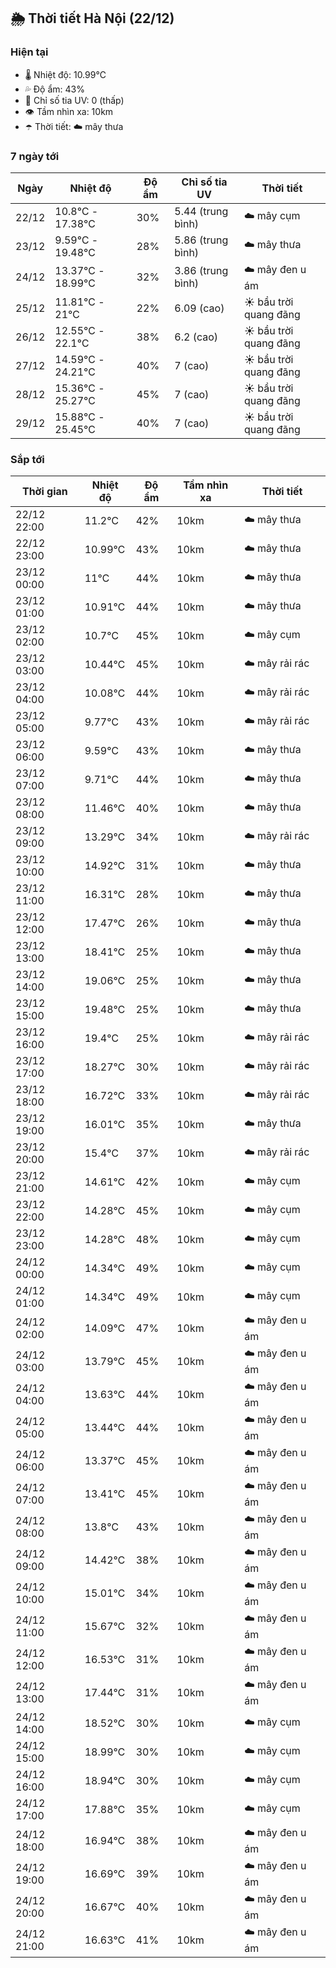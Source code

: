 ## 🌦️ Thời tiết Hà Nội (22/12)

### Hiện tại

- 🌡️ Nhiệt độ: 10.99℃
- 💦 Độ ẩm: 43%
- 🌟 Chỉ số tia UV: 0 (thấp)
- 👁️ Tầm nhìn xa: 10km
- ☂️ Thời tiết: ☁️ mây thưa

### 7 ngày tới

| Ngày | Nhiệt độ | Độ ẩm | Chỉ số tia UV | Thời tiết |
| --- | --- | --- | --- | --- |
| 22/12 | 10.8℃ - 17.38℃ | 30% | 5.44 (trung bình) | ☁️ mây cụm |
| 23/12 | 9.59℃ - 19.48℃ | 28% | 5.86 (trung bình) | ☁️ mây thưa |
| 24/12 | 13.37℃ - 18.99℃ | 32% | 3.86 (trung bình) | ☁️ mây đen u ám |
| 25/12 | 11.81℃ - 21℃ | 22% | 6.09 (cao) | ☀️ bầu trời quang đãng |
| 26/12 | 12.55℃ - 22.1℃ | 38% | 6.2 (cao) | ☀️ bầu trời quang đãng |
| 27/12 | 14.59℃ - 24.21℃ | 40% | 7 (cao) | ☀️ bầu trời quang đãng |
| 28/12 | 15.36℃ - 25.27℃ | 45% | 7 (cao) | ☀️ bầu trời quang đãng |
| 29/12 | 15.88℃ - 25.45℃ | 40% | 7 (cao) | ☀️ bầu trời quang đãng |

### Sắp tới

| Thời gian | Nhiệt độ | Độ ẩm | Tầm nhìn xa | Thời tiết |
| --- | --- | --- | --- | --- |
| 22/12 22:00 | 11.2℃ | 42% | 10km | ☁️ mây thưa |
| 22/12 23:00 | 10.99℃ | 43% | 10km | ☁️ mây thưa |
| 23/12 00:00 | 11℃ | 44% | 10km | ☁️ mây thưa |
| 23/12 01:00 | 10.91℃ | 44% | 10km | ☁️ mây thưa |
| 23/12 02:00 | 10.7℃ | 45% | 10km | ☁️ mây cụm |
| 23/12 03:00 | 10.44℃ | 45% | 10km | ☁️ mây rải rác |
| 23/12 04:00 | 10.08℃ | 44% | 10km | ☁️ mây rải rác |
| 23/12 05:00 | 9.77℃ | 43% | 10km | ☁️ mây rải rác |
| 23/12 06:00 | 9.59℃ | 43% | 10km | ☁️ mây thưa |
| 23/12 07:00 | 9.71℃ | 44% | 10km | ☁️ mây thưa |
| 23/12 08:00 | 11.46℃ | 40% | 10km | ☁️ mây thưa |
| 23/12 09:00 | 13.29℃ | 34% | 10km | ☁️ mây rải rác |
| 23/12 10:00 | 14.92℃ | 31% | 10km | ☁️ mây thưa |
| 23/12 11:00 | 16.31℃ | 28% | 10km | ☁️ mây thưa |
| 23/12 12:00 | 17.47℃ | 26% | 10km | ☁️ mây thưa |
| 23/12 13:00 | 18.41℃ | 25% | 10km | ☁️ mây thưa |
| 23/12 14:00 | 19.06℃ | 25% | 10km | ☁️ mây thưa |
| 23/12 15:00 | 19.48℃ | 25% | 10km | ☁️ mây thưa |
| 23/12 16:00 | 19.4℃ | 25% | 10km | ☁️ mây rải rác |
| 23/12 17:00 | 18.27℃ | 30% | 10km | ☁️ mây rải rác |
| 23/12 18:00 | 16.72℃ | 33% | 10km | ☁️ mây rải rác |
| 23/12 19:00 | 16.01℃ | 35% | 10km | ☁️ mây thưa |
| 23/12 20:00 | 15.4℃ | 37% | 10km | ☁️ mây rải rác |
| 23/12 21:00 | 14.61℃ | 42% | 10km | ☁️ mây cụm |
| 23/12 22:00 | 14.28℃ | 45% | 10km | ☁️ mây cụm |
| 23/12 23:00 | 14.28℃ | 48% | 10km | ☁️ mây cụm |
| 24/12 00:00 | 14.34℃ | 49% | 10km | ☁️ mây cụm |
| 24/12 01:00 | 14.34℃ | 49% | 10km | ☁️ mây cụm |
| 24/12 02:00 | 14.09℃ | 47% | 10km | ☁️ mây đen u ám |
| 24/12 03:00 | 13.79℃ | 45% | 10km | ☁️ mây đen u ám |
| 24/12 04:00 | 13.63℃ | 44% | 10km | ☁️ mây đen u ám |
| 24/12 05:00 | 13.44℃ | 44% | 10km | ☁️ mây đen u ám |
| 24/12 06:00 | 13.37℃ | 45% | 10km | ☁️ mây đen u ám |
| 24/12 07:00 | 13.41℃ | 45% | 10km | ☁️ mây đen u ám |
| 24/12 08:00 | 13.8℃ | 43% | 10km | ☁️ mây đen u ám |
| 24/12 09:00 | 14.42℃ | 38% | 10km | ☁️ mây đen u ám |
| 24/12 10:00 | 15.01℃ | 34% | 10km | ☁️ mây đen u ám |
| 24/12 11:00 | 15.67℃ | 32% | 10km | ☁️ mây đen u ám |
| 24/12 12:00 | 16.53℃ | 31% | 10km | ☁️ mây đen u ám |
| 24/12 13:00 | 17.44℃ | 31% | 10km | ☁️ mây đen u ám |
| 24/12 14:00 | 18.52℃ | 30% | 10km | ☁️ mây cụm |
| 24/12 15:00 | 18.99℃ | 30% | 10km | ☁️ mây cụm |
| 24/12 16:00 | 18.94℃ | 30% | 10km | ☁️ mây cụm |
| 24/12 17:00 | 17.88℃ | 35% | 10km | ☁️ mây cụm |
| 24/12 18:00 | 16.94℃ | 38% | 10km | ☁️ mây đen u ám |
| 24/12 19:00 | 16.69℃ | 39% | 10km | ☁️ mây đen u ám |
| 24/12 20:00 | 16.67℃ | 40% | 10km | ☁️ mây đen u ám |
| 24/12 21:00 | 16.63℃ | 41% | 10km | ☁️ mây đen u ám |
